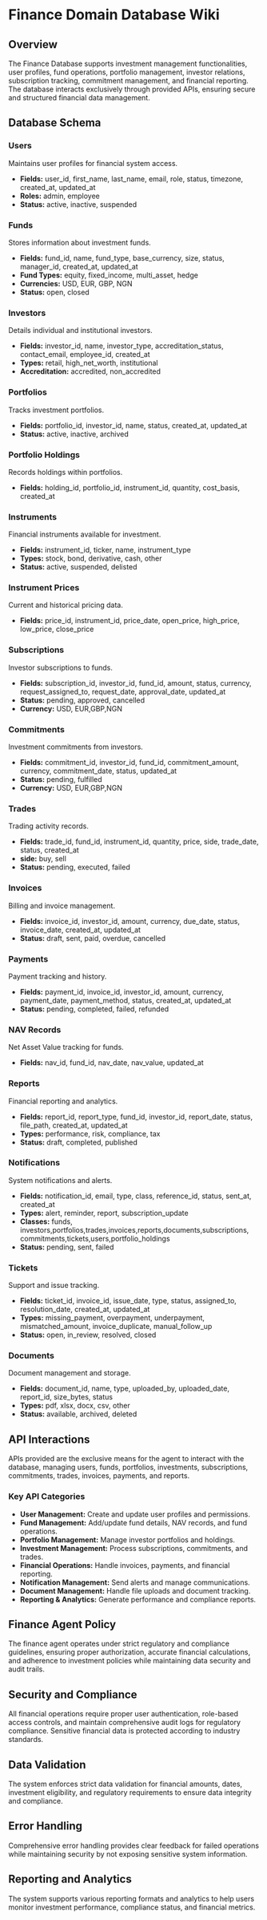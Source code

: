 # Finance Domain Database Wiki

## Overview

The Finance Database supports investment management functionalities, user profiles, fund operations, portfolio management, investor relations, subscription tracking, commitment management, and financial reporting. The database interacts exclusively through provided APIs, ensuring secure and structured financial data management.

## Database Schema

### Users

Maintains user profiles for financial system access.

- **Fields:** user_id, first_name, last_name, email, role, status, timezone, created_at, updated_at
- **Roles:** admin, employee
- **Status:** active, inactive, suspended

### Funds

Stores information about investment funds.

- **Fields:** fund_id, name, fund_type, base_currency, size, status, manager_id, created_at, updated_at
- **Fund Types:** equity, fixed_income, multi_asset, hedge
- **Currencies:** USD, EUR, GBP, NGN
- **Status:** open, closed

### Investors

Details individual and institutional investors.

- **Fields:** investor_id, name, investor_type, accreditation_status, contact_email, employee_id, created_at
- **Types:** retail, high_net_worth, institutional
- **Accreditation:** accredited, non_accredited

### Portfolios

Tracks investment portfolios.

- **Fields:** portfolio_id, investor_id, name, status, created_at, updated_at
- **Status:** active, inactive, archived

### Portfolio Holdings

Records holdings within portfolios.

- **Fields:** holding_id, portfolio_id, instrument_id, quantity, cost_basis, created_at

### Instruments

Financial instruments available for investment.

- **Fields:** instrument_id, ticker, name, instrument_type
- **Types:** stock, bond, derivative, cash, other
- **Status:** active, suspended, delisted

### Instrument Prices

Current and historical pricing data.

- **Fields:** price_id, instrument_id, price_date, open_price, high_price, low_price, close_price

### Subscriptions

Investor subscriptions to funds.

- **Fields:** subscription_id, investor_id, fund_id, amount, status, currency, request_assigned_to, request_date, approval_date, updated_at
- **Status:** pending, approved, cancelled
- **Currency:** USD, EUR,GBP,NGN 

### Commitments

Investment commitments from investors.

- **Fields:** commitment_id, investor_id, fund_id, commitment_amount, currency, commitment_date, status, updated_at
- **Status:** pending, fulfilled
- **Currency:** USD, EUR,GBP,NGN 

### Trades

Trading activity records.

- **Fields:** trade_id, fund_id, instrument_id, quantity, price, side, trade_date, status, created_at
- **side:** buy, sell
- **Status:** pending, executed, failed

### Invoices

Billing and invoice management.

- **Fields:** invoice_id, investor_id, amount, currency, due_date, status, invoice_date, created_at, updated_at
- **Status:** draft, sent, paid, overdue, cancelled

### Payments

Payment tracking and history.

- **Fields:** payment_id, invoice_id, investor_id, amount, currency, payment_date, payment_method, status, created_at, updated_at
- **Status:** pending, completed, failed, refunded

### NAV Records

Net Asset Value tracking for funds.

- **Fields:** nav_id, fund_id, nav_date, nav_value, updated_at

### Reports

Financial reporting and analytics.

- **Fields:** report_id, report_type, fund_id, investor_id, report_date, status, file_path, created_at, updated_at
- **Types:** performance, risk, compliance, tax
- **Status:** draft, completed, published

### Notifications

System notifications and alerts.

- **Fields:** notification_id, email, type, class, reference_id, status, sent_at, created_at
- **Types:** alert, reminder, report, subscription_update
- **Classes:** funds, investors,portfolios,trades,invoices,reports,documents,subscriptions, commitments,tickets,users,portfolio_holdings
- **Status:** pending, sent, failed

### Tickets

Support and issue tracking.

- **Fields:** ticket_id, invoice_id, issue_date, type, status, assigned_to, resolution_date, created_at, updated_at
- **Types:** missing_payment, overpayment, underpayment, mismatched_amount, invoice_duplicate, manual_follow_up
- **Status:** open, in_review, resolved, closed

### Documents

Document management and storage.

- **Fields:** document_id, name, type, uploaded_by, uploaded_date, report_id, size_bytes, status
- **Types:** pdf, xlsx, docx, csv, other
- **Status:** available, archived, deleted

## API Interactions

APIs provided are the exclusive means for the agent to interact with the database, managing users, funds, portfolios, investments, subscriptions, commitments, trades, invoices, payments, and reports.

### Key API Categories

- **User Management:** Create and update user profiles and permissions.
- **Fund Management:** Add/update fund details, NAV records, and fund operations.
- **Portfolio Management:** Manage investor portfolios and holdings.
- **Investment Management:** Process subscriptions, commitments, and trades.
- **Financial Operations:** Handle invoices, payments, and financial reporting.
- **Notification Management:** Send alerts and manage communications.
- **Document Management:** Handle file uploads and document tracking.
- **Reporting & Analytics:** Generate performance and compliance reports.

## Finance Agent Policy

The finance agent operates under strict regulatory and compliance guidelines, ensuring proper authorization, accurate financial calculations, and adherence to investment policies while maintaining data security and audit trails.

## Security and Compliance

All financial operations require proper user authentication, role-based access controls, and maintain comprehensive audit logs for regulatory compliance. Sensitive financial data is protected according to industry standards.

## Data Validation

The system enforces strict data validation for financial amounts, dates, investment eligibility, and regulatory requirements to ensure data integrity and compliance.

## Error Handling

Comprehensive error handling provides clear feedback for failed operations while maintaining security by not exposing sensitive system information.

## Reporting and Analytics

The system supports various reporting formats and analytics to help users monitor investment performance, compliance status, and financial metrics.
